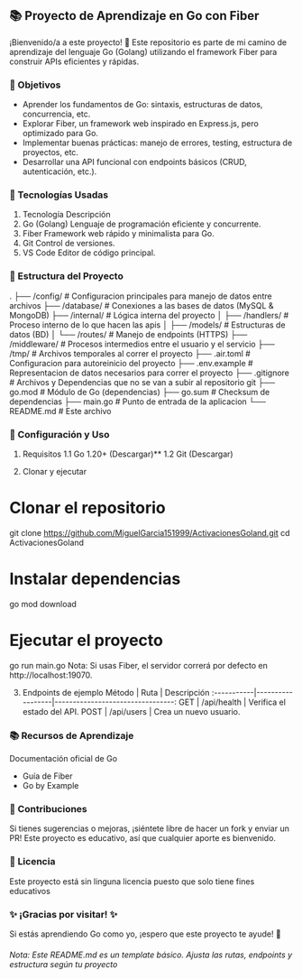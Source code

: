 
## 📚 Proyecto de Aprendizaje en Go con Fiber

¡Bienvenido/a a este proyecto! 👋 Este repositorio es parte de mi camino de aprendizaje del lenguaje Go (Golang) utilizando el framework Fiber para construir APIs eficientes y rápidas.
### 📌 Objetivos

- Aprender los fundamentos de Go: sintaxis, estructuras de datos, concurrencia, etc.
- Explorar Fiber, un framework web inspirado en Express.js, pero optimizado para Go.
- Implementar buenas prácticas: manejo de errores, testing, estructura de proyectos, etc.
- Desarrollar una API funcional con endpoints básicos (CRUD, autenticación, etc.).
### 🚀 Tecnologías Usadas

1. Tecnología Descripción
2. Go (Golang) Lenguaje de programación eficiente y concurrente.
3. Fiber Framework web rápido y minimalista para Go.
4. Git Control de versiones.
5. VS Code Editor de código principal.

### **📂 Estructura del Proyecto**
.
├── /config/        # Configuracion principales para manejo de datos entre archivos
├── /database/      # Conexiones a las bases de datos (MySQL & MongoDB)
├── /internal/      # Lógica interna del proyecto
│   ├── /handlers/  # Proceso interno de lo que hacen las apis
│   ├── /models/    # Estructuras de datos (BD)
│   └── /routes/    # Manejo de endpoints (HTTPS)
├── /middleware/    # Procesos intermedios entre el usuario y el servicio
├── /tmp/           # Archivos temporales al correr el proyecto
├── .air.toml       # Configuracion para autoreinicio del proyecto
├── .env.example    # Representacion de datos necesarios para correr el proyecto
├── .gitignore      # Archivos y Dependencias que no se van a subir al repositorio git
├── go.mod          # Módulo de Go (dependencias)
├── go.sum          # Checksum de dependencias
├── main.go         # Punto de entrada de la aplicacion
└── README.md       # Este archivo

### 🔧 Configuración y Uso
1. Requisitos
    1.1 Go 1.20+ (Descargar)**
    1.2 Git (Descargar)

2. Clonar y ejecutar

# Clonar el repositorio
git clone https://github.com/MiguelGarcia151999/ActivacionesGoland.git
cd ActivacionesGoland

# Instalar dependencias
go mod download

# Ejecutar el proyecto
go run main.go
Nota: Si usas Fiber, el servidor correrá por defecto en http://localhost:19070.

3. Endpoints de ejemplo
    Método  |       Ruta       |            Descripción
:-----------|------------------|---------------------------------:
    GET     |   /api/health    |    Verifica el estado del API.
    POST    |   /api/users     |     Crea un nuevo usuario.


### 📚 Recursos de Aprendizaje
Documentación oficial de Go

* Guía de Fiber
* Go by Example

### 🤝 Contribuciones
Si tienes sugerencias o mejoras, ¡siéntete libre de hacer un fork y enviar un PR! Este proyecto es educativo, así que cualquier aporte es bienvenido.

### 📜 Licencia
Este proyecto está sin linguna licencia puesto que solo tiene fines educativos

### ✨ ¡Gracias por visitar! ✨
Si estás aprendiendo Go como yo, ¡espero que este proyecto te ayude! 🚀

###### Nota: Este README.md es un template básico. Ajusta las rutas, endpoints y estructura según tu proyecto